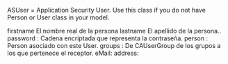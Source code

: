 ASUser = Application Security User. Use this class if you do not have Person or User class in your model.

firstname 		<String>		El nombre real de la persona
lastname 		<String>		El apellido de la persona..
password :		<String>		Cadena encriptada que representa la contraseña.
person : 		<Person>		Person asociado con este User.
groups : 		<Collection>	De CAUserGroup de los grupos a los que pertenece el receptor.
eMail:			<String>
address:			<String>